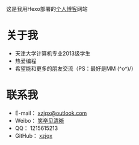 这是我用Hexo部署的[个人博客](http://www.xzjqx.me)网站

# **关于我**
- 天津大学计算机专业2013级学生
- 热爱编程
- 希望能和更多的朋友交流（PS：最好是MM  (^o^)/）

# **联系我**
- E-mail： xzjqx@outlook.com
- Weibo：  [笑卒见清晰](http://weibo.com/xzjqx)
- QQ：     1215615213
- GitHub： [xzjqx](https://github.com/xzjqx)
